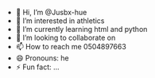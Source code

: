 - 👋 Hi, I’m @Jusbx-hue
- 👀 I’m interested in athletics
- 🌱 I’m currently learning html and python
- 💞️ I’m looking to collaborate on 
- 📫 How to reach me 0504897663
- 😄 Pronouns: he
- ⚡ Fun fact: ...

<!---
Jusbx-hue/Jusbx-hue is a ✨ special ✨ repository because its `README.md` (this file) appears on your GitHub profile.
You can click the Preview link to take a look at your changes.
--->
